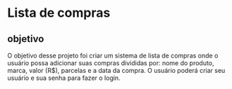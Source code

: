# Lista de compras 

## objetivo 

O objetivo desse projeto foi criar um sistema de lista de compras onde o usuário possa adicionar suas compras
divididas por: nome do produto, marca, valor (R$), parcelas e a data da compra. O usuário poderá criar seu usuário e sua senha
para  fazer o login.

